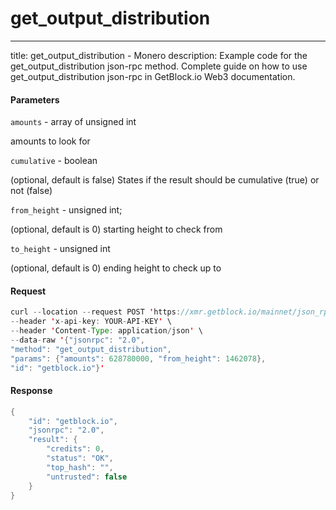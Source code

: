 # get\_output\_distribution

***

title: get\_output\_distribution - Monero description: Example code for the get\_output\_distribution json-rpc method. Сomplete guide on how to use get\_output\_distribution json-rpc in GetBlock.io Web3 documentation.

#### Parameters

`amounts` - array of unsigned int

amounts to look for

`cumulative` - boolean

(optional, default is false) States if the result should be cumulative (true) or not (false)

`from_height` - unsigned int;

(optional, default is 0) starting height to check from

`to_height` - unsigned int

(optional, default is 0) ending height to check up to

#### Request

```java
curl --location --request POST 'https://xmr.getblock.io/mainnet/json_rpc' \ 
--header 'x-api-key: YOUR-API-KEY' \ 
--header 'Content-Type: application/json' \ 
--data-raw '{"jsonrpc": "2.0",
"method": "get_output_distribution",
"params": {"amounts": 628780000, "from_height": 1462078},
"id": "getblock.io"}'
```

#### Response

```java
{
    "id": "getblock.io",
    "jsonrpc": "2.0",
    "result": {
        "credits": 0,
        "status": "OK",
        "top_hash": "",
        "untrusted": false
    }
}
```
